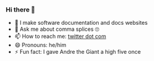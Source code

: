 ### Hi there 👋

- 🔭  I make software documentation and docs websites
- 💬  Ask me about comma splices 🙄
- 📫  How to reach me: [twitter dot com](https://twitter.com/pfd)
- 😄  Pronouns: he/him
- ⚡  Fun fact: I gave Andre the Giant a high five once
<!--
**pfd/pfd** is a ✨ _special_ ✨ repository because its `README.md` (this file) appears on your GitHub profile.

Here are some ideas to get you started:

- 🔭 I’m currently working on ...
- 🌱 I’m currently learning ...
- 👯 I’m looking to collaborate on ...
- 🤔 I’m looking for help with ...
- 💬 Ask me about ...
- 📫 How to reach me: ...
- 😄 Pronouns: ...
- ⚡ Fun fact: ...
-->
